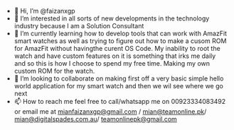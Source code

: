 - 👋 Hi, I’m @faizanxgp
- 👀 I’m interested in all sorts of new developments in the technology industry because I am a Solution Consultant
- 🌱 I’m currently learning how to develop tools that can work with AmazFit smart watches as well as trying to figure out how to make a cusom ROM for AmazFit without havingthe curent OS Code.
My inability to root the watch and have custom features on it is something that irks me daily and so this is how I choose to spend my free time. Making my own custom ROM for the watch.
- 💞️ I’m looking to collaborate on making first off a very basic simple hello world application for my smart watch and then we wil see where we go next
- 📫 How to reach me feel free to call/whatsapp me on 00923334083492 or email me at mianfaizanxgp@gmail.com / mian@teamonline.pk/ mian@digitalspades.com.au/ teamonlinepk@gmail.com
<!---
faizanxgp/faizanxgp is a ✨ special ✨ repository because its `README.md` (this file) appears on your GitHub profile.
You can click the Preview link to take a look at your changes.
--->
